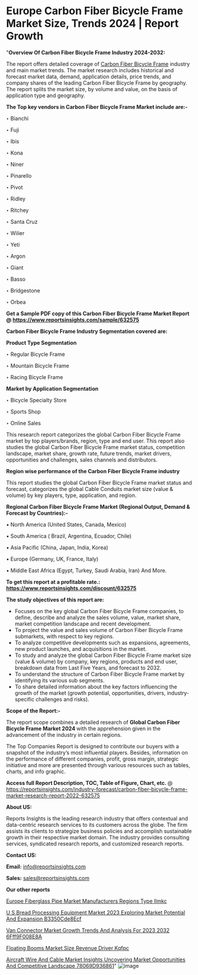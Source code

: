 # Europe Carbon Fiber Bicycle Frame Market Size, Trends 2024 | Report Growth

"<strong>Overview Of Carbon Fiber Bicycle Frame Industry 2024-2032:</strong>

The report offers detailed coverage of <a href=https://www.reportsinsights.com/sample/632575>Carbon Fiber Bicycle Frame</a> industry and main market trends. The market research includes historical and forecast market data, demand, application details, price trends, and company shares of the leading Carbon Fiber Bicycle Frame by geography. The report splits the market size, by volume and value, on the basis of application type and geography.

<strong>The Top key vendors in Carbon Fiber Bicycle Frame Market include are:- </strong>

‣ Bianchi

‣ Fuji

‣ Ibis

‣ Kona

‣ Niner

‣ Pinarello

‣ Pivot

‣ Ridley

‣ Ritchey

‣ Santa Cruz

‣ Wilier

‣ Yeti

‣ Argon

‣ Giant

‣ Basso

‣ Bridgestone

‣ Orbea

<strong>Get a Sample PDF copy of this Carbon Fiber Bicycle Frame Market Report </strong><strong>@ <a href=https://www.reportsinsights.com/sample/632575 style=color:#0000ff;>https://www.reportsinsights.com/sample/632575</a> </strong>

<strong>Carbon Fiber Bicycle Frame Industry Segmentation covered are:</strong>

<strong>Product Type Segmentation</strong>

‣    Regular Bicycle Frame

‣ Mountain Bicycle Frame

‣ Racing Bicycle Frame

<strong>Market by Application Segmentation</strong>

‣   Bicycle Specialty Store

‣ Sports Shop

‣ Online Sales

This research report categorizes the global Carbon Fiber Bicycle Frame market by top players/brands, region, type and end user. This report also studies the global Carbon Fiber Bicycle Frame market status, competition landscape, market share, growth rate, future trends, market drivers, opportunities and challenges, sales channels and distributors.

<strong>Region wise performance of the Carbon Fiber Bicycle Frame industry</strong><strong> </strong>

This report studies the global Carbon Fiber Bicycle Frame market status and forecast, categorizes the global Cable Conduits market size (value &amp; volume) by key players, type, application, and region. 

<strong>Regional Carbon Fiber Bicycle Frame Market (Regional Output, Demand &amp; Forecast by Countries):-</strong>

• North America (United States, Canada, Mexico)

• South America ( Brazil, Argentina, Ecuador, Chile)

• Asia Pacific (China, Japan, India, Korea)

• Europe (Germany, UK, France, Italy)

• Middle East Africa (Egypt, Turkey, Saudi Arabia, Iran) And More.

<strong>To get this report at a profitable rate.: <a href=https://www.reportsinsights.com/discount/632575 style=color:#0000ff;>https://www.reportsinsights.com/discount/632575</a></strong>

<strong>The study objectives of this report are:</strong>
<ul>
  <li>Focuses on the key global Carbon Fiber Bicycle Frame companies, to define, describe and analyze the sales volume, value, market share, market competition landscape and recent development.</li>
  <li>To project the value and sales volume of Carbon Fiber Bicycle Frame submarkets, with respect to key regions.</li>
  <li>To analyze competitive developments such as expansions, agreements, new product launches, and acquisitions in the market.</li>
  <li>To study and analyze the global Carbon Fiber Bicycle Frame market size (value &amp; volume) by company, key regions, products and end user, breakdown data from Last Five Years, and forecast to 2032.</li>
  <li>To understand the structure of Carbon Fiber Bicycle Frame market by identifying its various sub segments.</li>
  <li>To share detailed information about the key factors influencing the growth of the market (growth potential, opportunities, drivers, industry-specific challenges and risks).</li>
</ul>
<strong>Scope of the Report:-</strong><strong> </strong>

The report scope combines a detailed research of <strong>Global Carbon Fiber Bicycle Frame Market 2024 </strong>with the apprehension given in the advancement of the industry in certain regions.

The Top Companies Report is designed to contribute our buyers with a snapshot of the industry’s most influential players. Besides, information on the performance of different companies, profit, gross margin, strategic initiative and more are presented through various resources such as tables, charts, and info graphic.

<strong>Access full Report Description, TOC, Table of Figure, Chart, etc. </strong>@   <a href=https://reportsinsights.com/industry-forecast/carbon-fiber-bicycle-frame-market-research-report-2022-632575 style=color:#0000ff;>https://reportsinsights.com/industry-forecast/carbon-fiber-bicycle-frame-market-research-report-2022-632575</a>

<strong>About US:</strong>

Reports Insights is the leading research industry that offers contextual and data-centric research services to its customers across the globe. The firm assists its clients to strategize business policies and accomplish sustainable growth in their respective market domain. The industry provides consulting services, syndicated research reports, and customized research reports.

<strong>Contact US:</strong>

<p class=""""><b>Email:</b> <a href=mailto:info@reportsinsights.com>info@reportsinsights.com</a></p>
<p class=""""><b>Sales:</b> <a href=mailto:sales@reportsinsights.com>sales@reportsinsights.com</a></p>

<strong>Our other reports</strong>

<a href=https://www.linkedin.com/pulse/europe-fiberglass-pipe-market-manufacturers-regions-type-ilmkc/>Europe Fiberglass Pipe Market Manufacturers Regions Type Ilmkc</a>

<a href=https://medium.com/@yadavahaan91/u-s-bread-processing-equipment-market-2023-exploring-market-potential-and-expansion-b3350cde8ecf>U S Bread Processing Equipment Market 2023 Exploring Market Potential And Expansion B3350Cde8Ecf</a>

<a href=https://medium.com/@anuragakarte041/van-connector-market-growth-trends-and-analysis-for-2023-2032-6fff9f008e8a>Van Connector Market Growth Trends And Analysis For 2023 2032 6Fff9F008E8A</a>

<a href=https://www.linkedin.com/pulse/floating-booms-market-size-revenue-driver-kqfpc/>Floating Booms Market Size Revenue Driver Kqfpc</a>

<a href=https://medium.com/@gd336335/aircraft-wire-and-cable-market-insights-uncovering-market-opportunities-and-competitive-landscape-78069d936861>Aircraft Wire And Cable Market Insights Uncovering Market Opportunities And Competitive Landscape 78069D936861</a>"
![image](https://github.com/Reportsinsights123/RIgrowth/assets/158415881/4a3bc879-51fb-4ce3-a4b2-922f93b665cc)
